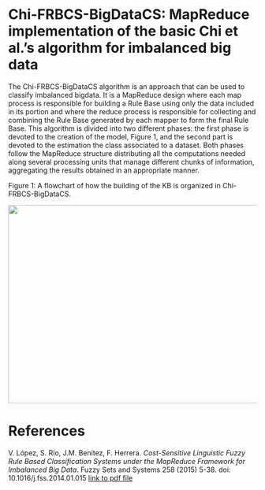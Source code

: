 
# Chi-FRBCS-BigDataCS: MapReduce implementation of the basic Chi et al.’s algorithm for imbalanced big data

The Chi-FRBCS-BigDataCS algorithm is an approach that can be used to classify imbalanced bigdata. It is a MapReduce design where each map process is responsible for building a Rule Base using only the data included in its portion and where the reduce process is responsible for collecting and combining the Rule Base generated by each mapper to form the final Rule Base. This algorithm is divided into two different phases: the first phase is devoted to the creation of the model, Figure 1, and the second part is devoted to the estimation the class associated to a dataset. Both phases follow the MapReduce structure distributing all the computations needed along several processing units that manage different chunks of information, aggregating the results obtained in an appropriate manner.

Figure 1: A flowchart of how the building of the KB is organized in Chi-FRBCS-BigDataCS.

<img src=http://sci2s.ugr.es/sites/default/files/files/TematicWebSites/BigData/building_chi_job.png width=731 height=403 />

# References

V. López, S. Río, J.M. Benítez, F. Herrera. *Cost-Sensitive Linguistic Fuzzy Rule Based Classification Systems under the MapReduce Framework for Imbalanced Big Data*. Fuzzy Sets and Systems 258 (2015) 5-38. doi: 10.1016/j.fss.2014.01.015 [link to pdf file](http://sci2s.ugr.es/sites/default/files/ficherosPublicaciones/1734_2015-lopez-FSS.pdf)
